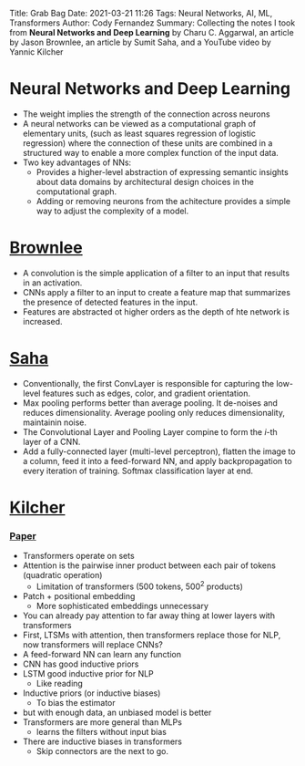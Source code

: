 Title: Grab Bag
Date: 2021-03-21 11:26
Tags: Neural Networks, AI, ML, Transformers
Author: Cody Fernandez
Summary: Collecting the notes I took from __Neural Networks and Deep Learning__ by Charu C. Aggarwal, an article by Jason Brownlee, an article by Sumit Saha, and a YouTube video by Yannic Kilcher

# Neural Networks and Deep Learning
- The weight implies the strength of the connection across neurons
- A neural networks can be viewed as a computational graph of elementary units, (such as least squares regression of logistic regression) where the connection of these units are combined in a structured way to enable a more complex function of the input data.
- Two key advantages of NNs:
    - Provides a higher-level abstraction of expressing semantic insights about data domains by architectural design choices in the computational graph.
    - Adding or removing neurons from the achitecture provides a simple way to adjust the complexity of a model.

# [Brownlee](https://machinelearningmastery.com/convolutional-layers-for-deep-learning-neural-networks/)
- A convolution is the simple application of a filter to an input that results in an activation.
- CNNs apply a filter to an input to create a feature map that summarizes the presence of detected features in the input.
- Features are abstracted ot higher orders as the depth of hte network is increased. 

# [Saha](https://towardsdatascience.com/a-comprehensive-guide-to-convolutional-neural-networks-the-eli5-way-3bd2b1164a53) 
- Conventionally, the first ConvLayer is responsible for capturing the low-level features such as edges, color, and gradient orientation.
- Max pooling performs better than average pooling. It de-noises and reduces dimensionality. Average pooling only reduces dimensionality, maintainin noise.
- The Convolutional Layer and Pooling Layer compine to form the *i*-th layer of a CNN.
- Add a fully-connected layer (multi-level perceptron), flatten the image to a column, feed it into a feed-forward NN, and apply backpropagation to every iteration of training. Softmax classification layer at end.

# [Kilcher](https://www.youtube.com/watch?v=TrdevFK_am4)
### [Paper](https://arxiv.org/abs/2010.11929)
- Transformers operate on sets
- Attention is the pairwise inner product between each pair of tokens (quadratic operation)
    - Limitation of transformers ($500$ tokens, $500^2$ products) 
- Patch + positional embedding 
    - More sophisticated embeddings unnecessary
- You can already pay attention to far away thing at lower layers with transformers
- First, LTSMs with attention, then transformers replace those for NLP, now transformers will replace CNNs?
- A feed-forward NN can learn any function
- CNN has good inductive priors
- LSTM good inductive prior for NLP
    - Like reading
- Inductive priors (or inductive biases)
    - To bias the estimator
- but with enough data, an unbiased model is better
- Transformers are more general than MLPs
    - learns the filters without input bias
- There are inductive biases in transformers
    - Skip connectors are the next to go.